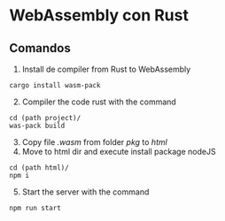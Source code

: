 # WebAssembly con Rust
## Comandos
1. Install de compiler from Rust to WebAssembly
```
cargo install wasm-pack
 ``` 
2. Compiler the code rust with the command
```
cd (path project)/
was-pack build
 ``` 
3. Copy file _.wasm_ from folder _pkg_ to _html_ 
4. Move to html dir and execute install package nodeJS
```
cd (path html)/
npm i
 ```
5. Start the server with the command
```
npm run start
 ```
